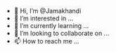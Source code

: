 - 👋 Hi, I’m @Jamakhandi
- 👀 I’m interested in ...
- 🌱 I’m currently learning ...
- 💞️ I’m looking to collaborate on ...
- 📫 How to reach me ...

<!---
Jamakhandi/Jamakhandi is a ✨ special ✨ repository because its `README.md` (this file) appears on your GitHub profile.
You can click the Preview link to take a look at your changes.
--->
